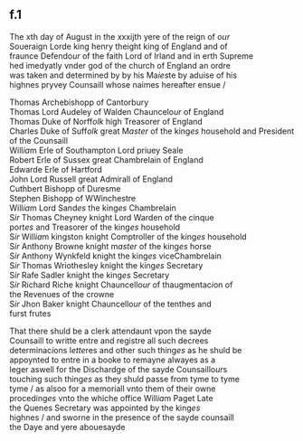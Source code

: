 ---
---

## f.1

<div style="text-align:left">
<p>
The xth day of August in the xxxijth yere of the reign of o<em>ur</em>
<br>Soueraign Lorde king henry theight king of England and of
<br>fraunce Defendo<em>ur</em> of the faith Lord of Irland and in erth Supreme
<br>hed imedyatly vnder god of the church of England an ordre
<br>was taken and determined by <sic>by</sic> his Ma<em>ies</em>te by aduise of his
<br>highnes pryvey Counsaill whose naimes hereafter ensue /
</p>
<p>
Thomas Archebishopp of Cantorbury
<br>Thomas Lord Audeley of Walden Chauncelo<em>ur</em> of England
<br>Thomas Duke of Norff<em>olk</em> high Treasorer of England
<br>Charles Duke of Suff<em>olk</em> great M<em>aster</em> of the king<em>es</em> household and President of the Counsaill
<br>Will<em>ia</em>m Erle of Southampton Lord priuey Seale
<br>Robert Erle of Sussex great Chambrelain of England
<br>Edwarde Erle of Hartford
<br>John Lord Russell great Admirall of England
<br>Cuthbert Bishopp of Duresme
<br>Stephen Bishopp of WWinchestre
<br>Will<em>ia</em>m Lord Sand<em>es</em> the king<em>es</em> Chambrelain
<br>S<em>ir</em> Thomas Cheyney knight Lord Warden of the cinque
<br>port<em>es</em> and Treasorer of the king<em>es</em> household
<br>S<em>ir</em> Will<em>ia</em>m kingston knight Comptroller of the king<em>es</em> household
<br>S<em>ir</em> Anthony Browne knight m<em>aster</em> of the king<em>es</em> horse
<br>S<em>ir</em> Anthony Wynkfeld knight the king<em>es</em> viceChambrelain
<br>S<em>ir</em> Thomas Wriothesley knight the king<em>es</em> Secretary
<br>S<em>ir</em> Rafe Sadler knight the king<em>es</em> Secretary
<br>S<em>ir</em> Richard Riche knight Chauncello<em>ur</em> of thaugmentac<em>i</em>on of
<br>the Revenues of the crowne
<br>S<em>ir</em> Jhon Baker knight Chauncello<em>ur</em> of the tenthes and
<br>furst frutes
</p>
<p>
That there shuld be a clerk attendaunt vpon the sayde
<br>Counsaill to writte entre and registre all such decrees
<br>determinac<em>i</em>ons l<em>ette</em>res and other such thing<em>es</em> as he shuld be
<br>appoynted to entre in a booke to remayne alwayes as a
<br>leger aswell for the Dischardge of the sayde Counsaillo<em>ur</em>s
<br>touching such thing<em>es</em> as they shuld passe from tyme to tyme
<br>tyme / as alsoo for a memoriall vnto them of their owne
<br>proceding<em>es</em> vnto the whiche office Will<em>ia</em>m Paget Late
<br>the Quenes Secretary was appointed by the king<em>es</em>
<br>highnes / and sworne in the presence of the sayde counsaill
<br>the Daye and yere abouesayde
</p>
</div>